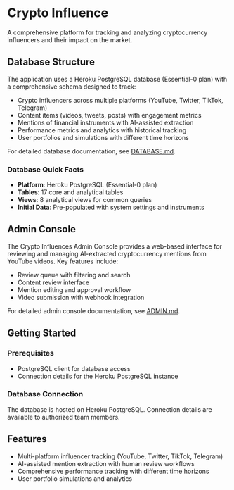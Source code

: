 # Crypto Influence

A comprehensive platform for tracking and analyzing cryptocurrency influencers and their impact on the market.

## Database Structure

The application uses a Heroku PostgreSQL database (Essential-0 plan) with a comprehensive schema designed to track:

- Crypto influencers across multiple platforms (YouTube, Twitter, TikTok, Telegram)
- Content items (videos, tweets, posts) with engagement metrics
- Mentions of financial instruments with AI-assisted extraction
- Performance metrics and analytics with historical tracking
- User portfolios and simulations with different time horizons

For detailed database documentation, see [DATABASE.md](DATABASE.md).

### Database Quick Facts

- **Platform**: Heroku PostgreSQL (Essential-0 plan)
- **Tables**: 17 core and analytical tables
- **Views**: 8 analytical views for common queries
- **Initial Data**: Pre-populated with system settings and instruments

## Admin Console

The Crypto Influences Admin Console provides a web-based interface for reviewing and managing AI-extracted cryptocurrency mentions from YouTube videos. Key features include:

- Review queue with filtering and search
- Content review interface
- Mention editing and approval workflow
- Video submission with webhook integration

For detailed admin console documentation, see [ADMIN.md](ADMIN.md).

## Getting Started

### Prerequisites

- PostgreSQL client for database access
- Connection details for the Heroku PostgreSQL instance

### Database Connection

The database is hosted on Heroku PostgreSQL. Connection details are available to authorized team members.

## Features

- Multi-platform influencer tracking (YouTube, Twitter, TikTok, Telegram)
- AI-assisted mention extraction with human review workflows
- Comprehensive performance tracking with different time horizons
- User portfolio simulations and analytics
